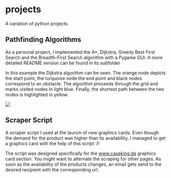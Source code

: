 # projects
A variation of python projects

## Pathfinding Algorithms
As a personal project, I implemented the A*, Dijkstra, Greedy Best First Search and the Breadth-First Search algorithm with a Pygame GUI. A more detailed README version can be found in its subfolder

In this example the Dijkstra algorithm can be seen. The orange node depicts the start point, the turquoise node the end point and black nodes correspond to an obstacle. The algorithm proceeds through the grid and marks visited nodes in light blue. Finally, the shortest path between the two nodes is highlighted in yellow.

![](dijk.gif)

## Scraper Script
A scraper script I used at the launch of new graphics cards. Even though the demand for the product was higher than its availability, I managed to get a graphics card with the help of this script :)!

The script was designed specifically for the www.caseking.de graphics card section. You might want to alternate the scraping for other pages. As soon as the availability of the products changes, an email gets send to the desired recipient with the corresponding url.
